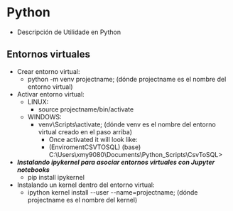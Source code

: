 # Python
* Descripción de Utilidade en Python

## Entornos virtuales
* Crear entorno virtual: 
    * python -m venv projectname; (dónde projectname es el nombre del entorno virtual)
* Activar entorno virtual: 
    * LINUX:
        * source projectname/bin/activate
    * WINDOWS:
        * venv\Scripts\activate; (dónde venv es el nombre del entorno virtual creado en el paso arriba)
            * Once activated it will look like: 
            * (EnviromentCSVTOSQL) (base) C:\Users\xmy9080\Documents\Python_Scripts\CsvToSQL>
* ***Instalando ipykernel para asociar entornos virtuales con Jupyter notebooks***
    * pip install ipykernel
* Instalando un kernel dentro del entorno virtual:
    * ipython kernel install --user --name=projectname; (dónde projectname es el nombre del kernel) 
    
